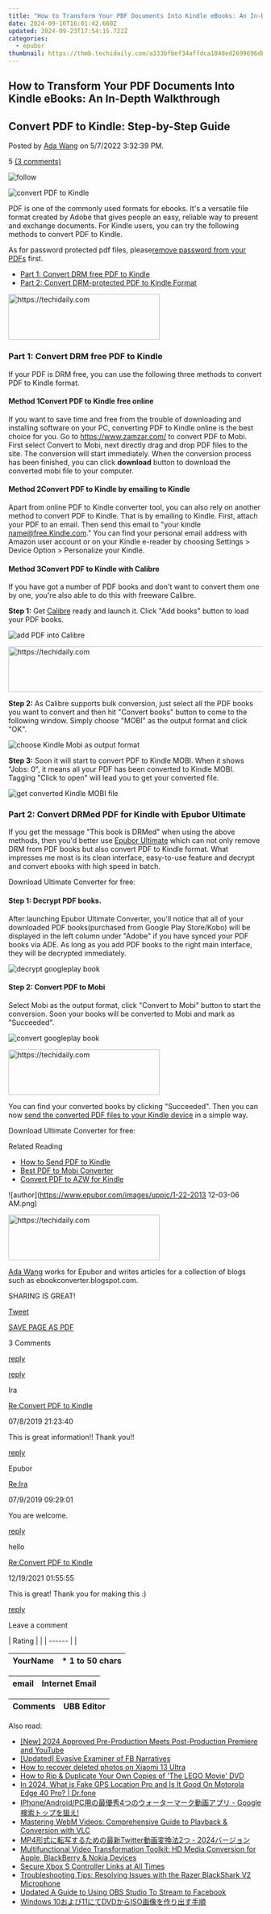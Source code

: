 ```yaml
---
title: "How to Transform Your PDF Documents Into Kindle eBooks: An In-Depth Walkthrough"
date: 2024-09-16T16:01:42.660Z
updated: 2024-09-23T17:54:15.722Z
categories:
  - epubor
thumbnail: https://thmb.techidaily.com/a333bfbef34affdca1048ed2699696db5230242a15d7fcb3455927615d5179aa.JPG
---
```


## How to Transform Your PDF Documents Into Kindle eBooks: An In-Depth Walkthrough

## Convert PDF to Kindle: Step-by-Step Guide

Posted by [Ada Wang](https://plus.google.com/+AdaWang/posts) on 5/7/2022 3:32:39 PM.

5 [(3 comments)](http://www.epubor.com/#comment-area) 

![follow](http://www.epubor.com/images/follow.png)

![convert PDF to Kindle](http://www.epubor.com/images/uppic/convert-pdf-to-kindle.jpg)

PDF is one of the commonly used formats for ebooks. It's a versatile file format created by Adobe that gives people an easy, reliable way to present and exchange documents. For Kindle users, you can try the following methods to convert PDF to Kindle. 

As for password protected pdf files, please[remove password from your PDFs](https://tools.techidaily.com/epubor/products/) first.

* [Part 1: Convert DRM free PDF to Kindle](https://tools.techidaily.com/epubor/products/)
* [Part 2: Convert DRM-protected PDF to Kindle Format](https://tools.techidaily.com/epubor/products/)

<!-- affiliate ads begin -->
<a href="https://aligracehair.sjv.io/c/5597632/1880927/19272" target="_top" id="1880927">
  <img src="//a.impactradius-go.com/display-ad/19272-1880927" border="0" alt="https://techidaily.com" width="300" height="90"/>
</a>
<img height="0" width="0" src="https://aligracehair.sjv.io/i/5597632/1880927/19272" style="position:absolute;visibility:hidden;" border="0" />
<!-- affiliate ads end -->

### Part 1: Convert DRM free PDF to Kindle

If your PDF is DRM free, you can use the following three methods to convert PDF to Kindle format.

#### Method 1Convert PDF to Kindle free online

If you want to save time and free from the trouble of downloading and installing software on your PC, converting PDF to Kindle online is the best choice for you. Go to <https://www.zamzar.com/> to convert PDF to Mobi. First select Convert to Mobi, next directly drag and drop PDF files to the site. The conversion will start immediately. When the conversion process has been finished, you can click **download** button to download the converted mobi file to your computer.

#### Method 2Convert PDF to Kindle by emailing to Kindle

Apart from online PDF to Kindle converter tool, you can also rely on another method to convert PDF to Kindle. That is by emailing to Kindle. First, attach your PDF to an email. Then send this email to "your kindle name@free.Kindle.com." You can find your personal email address with Amazon user account or on your Kindle e-reader by choosing Settings > Device Option > Personalize your Kindle.

#### Method 3Convert PDF to Kindle with Calibre

If you have got a number of PDF books and don't want to convert them one by one, you're also able to do this with freeware Calibre.

**Step 1:** Get [Calibre](http://calibre-ebook.com/download) ready and launch it. Click "Add books" button to load your PDF books.

![add PDF into Calibre](http://www.epubor.com/images/uppic/add-pdf-to-calibre.jpg)

<!-- affiliate ads begin -->
<a href="https://appsumo.8odi.net/c/5597632/2144285/7443" target="_top" id="2144285">
  <img src="//a.impactradius-go.com/display-ad/7443-2144285" border="0" alt="https://techidaily.com" width="728" height="90"/>
</a>
<img height="0" width="0" src="https://appsumo.8odi.net/i/5597632/2144285/7443" style="position:absolute;visibility:hidden;" border="0" />
<!-- affiliate ads end -->

**Step 2:** As Calibre supports bulk conversion, just select all the PDF books you want to convert and then hit "Convert books" button to come to the following window. Simply choose "MOBI" as the output format and click "OK".

![choose Kindle Mobi as output format](http://www.epubor.com/images/uppic/choose-kindle-mobi-as-output-format.jpg)

**Step 3:** Soon it will start to convert PDF to Kindle MOBI. When it shows "Jobs: 0", it means all your PDF has been converted to Kindle MOBI. Tagging "Click to open" will lead you to get your converted file.

![get converted Kindle MOBI file](http://www.epubor.com/images/uppic/get-converted-kindle-mobi-file.png)

### Part 2: Convert DRMed PDF for Kindle with Epubor Ultimate 

If you get the message "This book is DRMed" when using the above methods, then you'd better use [Epubor Ultimate](https://tools.techidaily.com/epubor/ultimate/) which can not only remove DRM from PDF books but also convert PDF to Kindle format. What impresses me most is its clean interface, easy-to-use feature and decrypt and convert ebooks with high speed in batch.

Download Ultimate Converter for free:

[](https://tools.techidaily.com/epubor/ultimate/) [](https://tools.techidaily.com/epubor/ultimate/) 

#### Step 1: Decrypt PDF books.

After launching Epubor Ultimate Converter, you'll notice that all of your downloaded PDF books(purchased from Google Play Store/Kobo) will be displayed in the left column under "Adobe" if you have synced your PDF books via ADE. As long as you add PDF books to the right main interface, they will be decrypted immediately.

![decrypt googleplay book](http://www.epubor.com/images/uppic/decrypt-googleplay-book.png)

#### Step 2: Convert PDF to Mobi

Select Mobi as the output format, click "Convert to Mobi" button to start the conversion. Soon your books will be converted to Mobi and mark as "Succeeded".

![convert googleplay book](http://www.epubor.com/images/uppic/convert-googleplay-book.png)

<!-- affiliate ads begin -->
<a href="https://aidotcom.pxf.io/c/5597632/2129041/19576" target="_top" id="2129041">
  <img src="//a.impactradius-go.com/display-ad/19576-2129041" border="0" alt="https://techidaily.com" width="300" height="90"/>
</a>
<img height="0" width="0" src="https://aidotcom.pxf.io/i/5597632/2129041/19576" style="position:absolute;visibility:hidden;" border="0" />
<!-- affiliate ads end -->

You can find your converted books by clicking "Succeeded". Then you can now [send the converted PDF files to your Kindle device](https://tools.techidaily.com/epubor/products/) in a simple way.

Download Ultimate Converter for free:

[](https://tools.techidaily.com/epubor/ultimate/) [](https://tools.techidaily.com/epubor/ultimate/) 

Related Reading

* [How to Send PDF to Kindle](https://tools.techidaily.com/epubor/products/)
* [Best PDF to Mobi Converter](https://tools.techidaily.com/epubor/products/)
* [Convert PDF to AZW for Kindle](https://tools.techidaily.com/epubor/products/)

![author](https://www.epubor.com/images/uppic/1-22-2013 12-03-06 AM.png)

<!-- affiliate ads begin -->
<a href="https://aligracehair.sjv.io/c/5597632/2036496/19272" target="_top" id="2036496">
  <img src="//a.impactradius-go.com/display-ad/19272-2036496" border="0" alt="https://techidaily.com" width="300" height="90"/>
</a>
<img height="0" width="0" src="https://aligracehair.sjv.io/i/5597632/2036496/19272" style="position:absolute;visibility:hidden;" border="0" />
<!-- affiliate ads end -->

[Ada Wang](https://plus.google.com/+AdaWang/posts) works for Epubor and writes articles for a collection of blogs such as ebookconverter.blogspot.com.

SHARING IS GREAT!

[Tweet](https://twitter.com/share) 

[SAVE PAGE AS PDF](https://tools.techidaily.com/epubor/products/) 

3 Comments

[reply](https://tools.techidaily.com/epubor/products/) 

[reply](https://tools.techidaily.com/epubor/products/) 

Ira

[Re:Convert PDF to Kindle](https://tools.techidaily.com/epubor/products/)

07/8/2019 21:23:40

This is great information!! Thank you!!

[reply](https://tools.techidaily.com/epubor/products/) 

Epubor

[Re:Ira](https://tools.techidaily.com/epubor/products/)

07/9/2019 09:29:01

You are welcome. 

[reply](https://tools.techidaily.com/epubor/products/) 

hello

[Re:Convert PDF to Kindle](https://tools.techidaily.com/epubor/products/)

12/19/2021 01:55:55

This is great! Thank you for making this :)

[reply](https://tools.techidaily.com/epubor/products/) 

Leave a comment

| Rating |  |
| ------ |  |

| YourName | \*  1 to 50 chars |
| -------- | ----------------- |

| email | Internet Email |
| ----- | -------------- |

| Comments | UBB Editor |
| -------- | ---------- |

<ins class="adsbygoogle"
     style="display:block"
     data-ad-format="autorelaxed"
     data-ad-client="ca-pub-7571918770474297"
     data-ad-slot="1223367746"></ins>

<ins class="adsbygoogle"
     style="display:block"
     data-ad-client="ca-pub-7571918770474297"
     data-ad-slot="8358498916"
     data-ad-format="auto"
     data-full-width-responsive="true"></ins>

<span class="atpl-alsoreadstyle">Also read:</span>
<div><ul>
<li><a href="https://youtube-data.techidaily.com/024-approved-pre-production-meets-post-production-premiere-and-youtube/"><u>[New] 2024 Approved Pre-Production Meets Post-Production Premiere and YouTube</u></a></li>
<li><a href="https://facebook-video-recording.techidaily.com/updated-evasive-examiner-of-fb-narratives/"><u>[Updated] Evasive Examiner of FB Narratives</u></a></li>
<li><a href="https://blog-min.techidaily.com/how-to-recover-deleted-photos-on-xiaomi-13-ultra-by-stellar-photo-recovery-android-mobile-photo-recover/"><u>How to recover deleted photos on Xiaomi 13 Ultra</u></a></li>
<li><a href="https://discover-bits.techidaily.com/how-to-rip-and-duplicate-your-own-copies-of-the-lego-movie-dvd/"><u>How to Rip & Duplicate Your Own Copies of 'The LEGO Movie' DVD</u></a></li>
<li><a href="https://phone-solutions.techidaily.com/in-2024-what-is-fake-gps-location-pro-and-is-it-good-on-motorola-edge-40-pro-drfone-by-drfone-virtual-android/"><u>In 2024, What is Fake GPS Location Pro and Is It Good On Motorola Edge 40 Pro? | Dr.fone</u></a></li>
<li><a href="https://discover-bits.techidaily.com/iphoneandroidpc4-google/"><u>IPhone/Android/PC用の最優秀4つのウォーターマーク動画アプリ - Google検索トップを狙え!</u></a></li>
<li><a href="https://discover-bits.techidaily.com/mastering-webm-videos-comprehensive-guide-to-playback-and-conversion-with-vlc/"><u>Mastering WebM Videos: Comprehensive Guide to Playback & Conversion with VLC</u></a></li>
<li><a href="https://discover-bits.techidaily.com/mp4twitter2-2024/"><u>MP4形式に転写するための最新Twitter動画変換法2つ - 2024バージョン</u></a></li>
<li><a href="https://discover-bits.techidaily.com/multifunctional-video-transformation-toolkit-hd-media-conversion-for-apple-blackberry-and-nokia-devices/"><u>Multifunctional Video Transformation Toolkit: HD Media Conversion for Apple, BlackBerry & Nokia Devices</u></a></li>
<li><a href="https://games-able.techidaily.com/secure-xbox-s-controller-links-at-all-times/"><u>Secure Xbox S Controller Links at All Times</u></a></li>
<li><a href="https://sound-issues.techidaily.com/troubleshooting-tips-resolving-issues-with-the-razer-blackshark-v2-microphone/"><u>Troubleshooting Tips: Resolving Issues with the Razer BlackShark V2 Microphone</u></a></li>
<li><a href="https://ai-live-streaming.techidaily.com/updated-a-guide-to-using-obs-studio-to-stream-to-facebook/"><u>Updated A Guide to Using OBS Studio To Stream to Facebook</u></a></li>
<li><a href="https://discover-bits.techidaily.com/windows-1011dvdiso/"><u>Windows 10および11にてDVDからISO画像を作り出す手順</u></a></li>
</ul></div>


